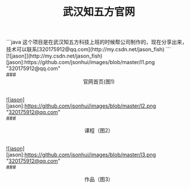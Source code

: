 # <div class="text" align=center background=#005430>武汉知五方官网</div><br>
</div>
```java
      这个项目是在武汉知五方科技上班的时候帮公司制作的，现在分享出来，技术可以联系[320175912@qq.com](http://my.csdn.net/jason_fish) 
```
<br>
[![jason]](http://my.csdn.net/jason_fish)
[jason]:https://github.com/jsonhui/images/blob/master/l1.png "320175912@qq.com" 
<br>
###<div class="text" align=center>官网首页(图1)</div><br>

 [![jason]](http://my.csdn.net/jason_fish)  
[jason]:https://github.com/jsonhui/images/blob/master/l2.png "320175912@qq.com" 
<br>
###<div class="text" align=center>课程（图2）</div><br>

 [![jason]](http://my.csdn.net/jason_fish)  
[jason]:https://github.com/jsonhui/images/blob/master/l3.png "320175912@qq.com" 
<br>
###<div class="text" align=center>作品（图3）</div><br>
<!--
##课程
![![首页图片](https://github.com/jsonhui/images/blob/master/l2.png)](http://www.baidu.com)<br>
##作品
![![首页图片](https://github.com/jsonhui/images/blob/master/l3.png)](http://www.baidu.com)<br>
![baidu](https://github.com/jsonhui/images/blob/master/l3.png "百度logo")
<br>
 [![baidu]](http://my.csdn.net/jason_fish)  
[baidu]:https://github.com/jsonhui/images/blob/master/l3.png "320175912@qq.com" 
-->
